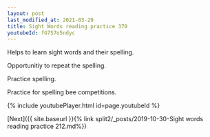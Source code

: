 ```yaml
---
layout: post
last_modified_at: 2021-03-29
title: Sight Words reading practice 370
youtubeId: fG7S7o5ndyc
---
```

 
 
Helps to learn sight words and their spelling.

Opportunitiy to repeat the spelling. 

Practice spelling. 
 
Practice for spelling bee competitions. 
 
{% include youtubePlayer.html id=page.youtubeId %}
 
 

[Next]({{ site.baseurl }}{% link  split2/_posts/2019-10-30-Sight words reading practice 212.md%})
 
